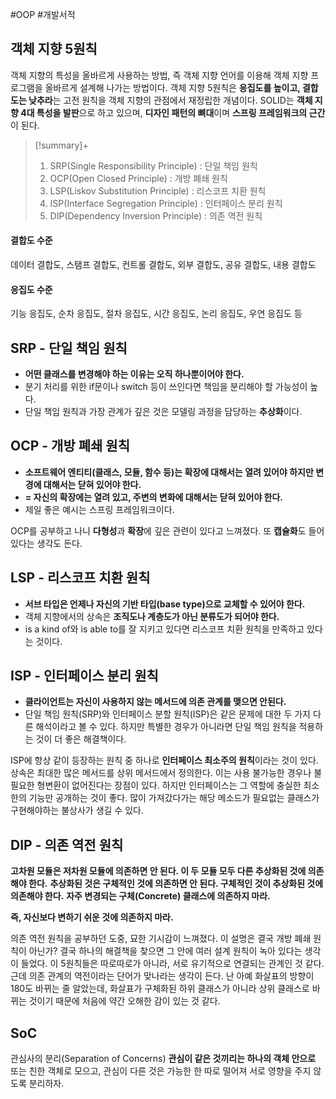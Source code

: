 #OOP #개발서적 

## 객체 지향 5원칙
객체 지향의 특성을 올바르게 사용하는 방법, 즉 객체 지향 언어를 이용해 객체 지향 프로그램을 올바르게 설계해 나가는 방법이다. 객체 지향 5원칙은 **응집도를 높이고, 결합도는 낮추라**는 고전 원칙을 객체 지향의 관점에서 재정립한 개념이다. SOLID는 **객체 지향 4대 특성을 발판**으로 하고 있으며, **디자인 패턴의 뼈대**이며 **스프링 프레임워크의 근간**이 된다.

> [!summary]+ 
> 1. SRP(Single Responsibility Principle) : 단일 책임 원칙
> 2. OCP(Open Closed Principle) : 개방 폐쇄 원칙
> 3. LSP(Liskov Substitution Principle) : 리스코프 치환 원칙
> 4. ISP(Interface Segregation Principle) : 인터페이스 분리 원칙
> 5. DIP(Dependency Inversion Principle) : 의존 역전 원칙

#### 결합도 수준
데이터 결합도, 스탬프 결합도, 컨트롤 결합도, 외부 결합도, 공유 결합도, 내용 결합도

#### 응집도 수준
기능 응집도, 순차 응집도, 절차 응집도, 시간 응집도, 논리 응집도, 우연 응집도 등

## SRP - 단일 책임 원칙
+ **어떤 클래스를 변경해야 하는 이유는 오직 하나뿐이어야 한다.**
+ 분기 처리를 위한 if문이나 switch 등이 쓰인다면 책임을 분리해야 할 가능성이 높다.
+ 단일 책임 원칙과 가장 관계가 깊은 것은 모델링 과정을 담당하는 **추상화**이다.

## OCP - 개방 폐쇄 원칙
+ **소프트웨어 엔티티(클래스, 모듈, 함수 등)는 확장에 대해서는 열려 있어야 하지만 변경에 대해서는 닫혀 있어야 한다.**
+ **= 자신의 확장에는 열려 있고, 주변의 변화에 대해서는 닫혀 있어야 한다.**
+ 제일 좋은 예시는 스프링 프레임워크이다.

OCP를 공부하고 나니 **다형성**과 **확장**에 깊은 관련이 있다고 느껴졌다. 또 **캡슐화**도 들어있다는 생각도 든다.

## LSP - 리스코프 치환 원칙
+ **서브 타입은 언제나 자신의 기반 타입(base type)으로 교체할 수 있어야 한다.**
+ 객체 지향에서의 상속은 **조직도나 계층도가 아닌 분류도가 되어야 한다.**
+ is a kind of와 is able to를 잘 지키고 있다면 리스코프 치환 원칙을 만족하고 있다는 것이다.


## ISP - 인터페이스 분리 원칙
+ **클라이언트는 자신이 사용하지 않는 메서드에 의존 관계를 맺으면 안된다.**
+ 단일 책임 원칙(SRP)와 인터페이스 분할 원칙(ISP)은 같은 문제에 대한 두 가지 다른 해석이라고 볼 수 있다. 하지만 특별한 경우가 아니라면 단일 책임 원칙을 적용하는 것이 더 좋은 해결책이다.

ISP에 항상 같이 등장하는 원칙 중 하나로 **인터페이스 최소주의 원칙**이라는 것이 있다.
상속은 최대한 많은 메서드를 상위 메서드에서 정의한다. 이는 사용 불가능한 경우나 불필요한 형변환이 없어진다는 장점이 있다. 하지만 인터페이스는 그 역할에 충실한 최소한의 기능만 공개하는 것이 좋다. 많이 가져갔다가는 해당 메소드가 필요없는 클래스가 구현해야하는 불상사가 생길 수 있다.

## DIP - 의존 역전 원칙
**고차원 모듈은 저차원 모듈에 의존하면 안 된다. 이 두 모듈 모두 다른 추상화된 것에 의존해야 한다.**
**추상화된 것은 구체적인 것에 의존하면 안 된다. 구체적인 것이 추상화된 것에 의존해야 한다.**
**자주 변경되는 구체(Concrete) 클래스에 의존하지 마라.**

**즉, 자신보다 변하기 쉬운 것에 의존하지 마라.**

의존 역전 원칙을 공부하던 도중, 묘한 기시감이 느껴졌다. 이 설명은 결국 개방 폐쇄 원칙이 아닌가? 결국 하나의 해결책을 찾으면 그 안에 여러 설계 원칙이 녹아 있다는 생각이 들었다. 이 5원칙들은 따로따로가 아니라, 서로 유기적으로 연결되는 관계인 것 같다. 근데 의존 관계의 역전이라는 단어가 맞나라는 생각이 든다. 난 아예 화살표의 방향이 180도 바뀌는 줄 알았는데, 화살표가 구체화된 하위 클래스가 아니라 상위 클래스로 바뀌는 것이기 때문에 처음에 약간 오해한 감이 있는 것 같다.

## SoC
관심사의 분리(Separation of Concerns)
**관심이 같은 것끼리는 하나의 객체 안으로** 또는 친한 객체로 모으고, 관심이 다른 것은 가능한 한 따로 떨어져 서로 영향을 주지 않도록 분리하자.